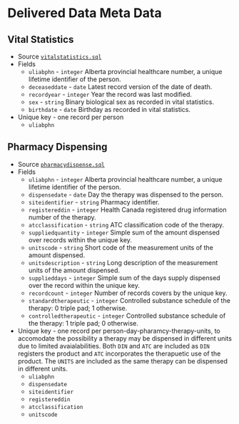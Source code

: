 # Delivered Data Meta Data

## Vital Statistics
* Source [`vitalstatistics.sql`](vitalstatistics.sql)
* Fields
  * `uliabphn` - `integer` Alberta provincial healthcare number, a unique lifetime identifier of the person.
  * `deceaseddate` - `date` Latest record version of the date of death.
  * `recordyear` - `integer` Year the record was last modified.
  * `sex` - `string` Binary biological sex as recorded in vital statistics.
  * `birthdate` - `date` Birthday as recorded in vital statistics.
* Unique key - one record per person
  * `uliabphn`
  
## Pharmacy Dispensing
* Source [`pharmacydispense.sql`](pharmacydispense.sql)
* Fields
  * `uliabphn` - `integer` Alberta provincial healthcare number, a unique lifetime identifier of the person.
  * `dispensedate` - `date` Day the therapy was dispensed to the person.
  * `siteidentifier` - `string` Pharmacy identifier.
  * `registereddin` - `integer` Health Canada registered drug information number of the therapy.
  * `atcclassification` - `string` ATC classification code of the therapy.
  * `suppliedquantity` - `integer` Simple sum of the amount dispensed over records within the unique key.
  * `unitscode` - `string` Short code of the measurement units of the amount dispensed.
  * `unitsdescription` - `string` Long description of the measurement units of the amount dispensed.
  * `supplieddays` - `integer` Simple sum of the days supply dispensed over the record within the unique key.
  * `recordcount` - `integer` Number of records covers by the unique key.
  * `standardtherapeutic` - `integer` Controlled substance schedule of the therapy: 0 triple pad; 1 otherwise.
  * `controlledtherapeutic` - `integer` Controlled substance schedule of the therapy: 1 triple pad; 0 otherwise.  
* Unique key - one record per person-day-pharamcy-therapy-units, to accomodate the possibility a therapy may be dispensed in different units due to limited avaialabilities. Both `DIN` and `ATC` are included as `DIN` registers the product and `ATC` incorporates the therapuetic use of the product. The `UNITS` are included as the same therapy can be dispensed in different units.
  * `uliabphn`
  * `dispensedate`
  * `siteidentifier`
  * `registereddin`
  * `atcclassification`
  * `unitscode`
